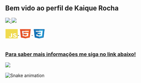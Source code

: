 ## Bem vido ao perfil de Kaique Rocha
<div>
  <a href="https://github.com/kaiquenrg/">
  <img height="180em" src="https://github-readme-stats.vercel.app/api?username=kaiquenrg/&show_icons=true&theme=tokyonight&include_all_commits=true&count_private=true"/>
  <img height="180em" src="https://github-readme-stats.vercel.app/api/top-langs/?username=kaiquenrg/&layout=compact&langs_count=6&theme=tokyonight"/>
</div>
<div style="display: inline_block"><br>
  <img align="center" alt="Js" height="30" width="40" src="https://raw.githubusercontent.com/devicons/devicon/master/icons/javascript/javascript-plain.svg">
  <img align="center" alt="HTML" height="30" width="40" src="https://raw.githubusercontent.com/devicons/devicon/master/icons/html5/html5-original.svg">
  <img align="center" alt="CSS" height="30" width="40" src="https://raw.githubusercontent.com/devicons/devicon/master/icons/css3/css3-original.svg">
</div>
 
 <br>
 
  ### Para saber mais informações me siga no link abaixo!
 
<div> 
 
  <a href="https://www.linkedin.com/in/kaique-do-nascimento-635904147" target="_blank"><img src="https://img.shields.io/badge/-LinkedIn-%230077B5?style=for-the-badge&logo=linkedin&logoColor=white" target="_blank"></a> 
 
  ![Snake animation](https://github.com/kaiquenrg/kaiquenrg/blob/output/github-contribution-grid-snake.svg)

</div>
